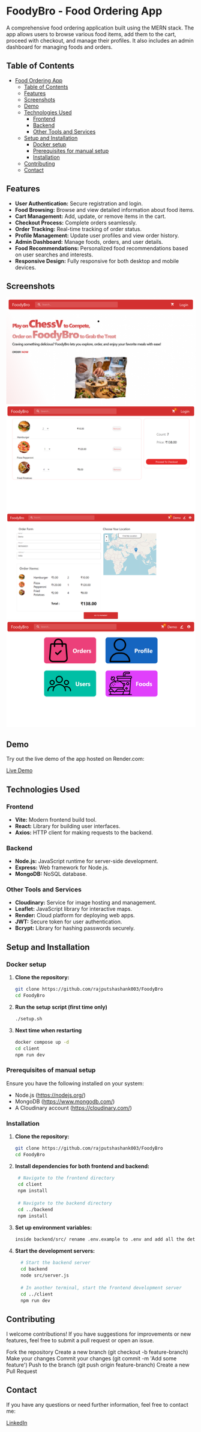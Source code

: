 # FoodyBro - Food Ordering App

A comprehensive food ordering application built using the MERN stack. The app allows users to browse various food items, add them to the cart, proceed with checkout, and manage their profiles. It also includes an admin dashboard for managing foods and orders.

## Table of Contents

- [Food Ordering App](#food-ordering-app)
  - [Table of Contents](#table-of-contents)
  - [Features](#features)
  - [Screenshots](#screenshots)
  - [Demo](#demo)
  - [Technologies Used](#technologies-used)
    - [Frontend](#frontend)
    - [Backend](#backend)
    - [Other Tools and Services](#other-tools-and-services)
  - [Setup and Installation](#setup-and-installation)
    - [Docker setup](#docker-setup)
    - [Prerequisites for manual setup](#prerequisites)
    - [Installation](#installation)
  - [Contributing](#contributing)
  - [Contact](#contact)

## Features

- **User Authentication:** Secure registration and login.
- **Food Browsing:** Browse and view detailed information about food items.
- **Cart Management:** Add, update, or remove items in the cart.
- **Checkout Process:** Complete orders seamlessly.
- **Order Tracking:** Real-time tracking of order status.
- **Profile Management:** Update user profiles and view order history.
- **Admin Dashboard:** Manage foods, orders, and user details.
- **Food Recommendations:** Personalized food recommendations based on user searches and interests.
- **Responsive Design:** Fully responsive for both desktop and mobile devices.

## Screenshots

![Home Page](Landing.png)
![Cart Page](image-1.png)
![Checkout Page](image-2.png)
![Admin Dashboard](image-3.png)

## Demo

Try out the live demo of the app hosted on Render.com:

[Live Demo](https://foodybro1.onrender.com/)

## Technologies Used

### Frontend

- **Vite:** Modern frontend build tool.
- **React:** Library for building user interfaces.
- **Axios:** HTTP client for making requests to the backend.

### Backend

- **Node.js:** JavaScript runtime for server-side development.
- **Express:** Web framework for Node.js.
- **MongoDB:** NoSQL database.

### Other Tools and Services

- **Cloudinary:** Service for image hosting and management.
- **Leaflet:** JavaScript library for interactive maps.
- **Render:** Cloud platform for deploying web apps.
- **JWT:** Secure token for user authentication.
- **Bcrypt:** Library for hashing passwords securely.

## Setup and Installation

### Docker setup

1. **Clone the repository:**
   ```bash
   git clone https://github.com/rajputshashank003/FoodyBro
   cd FoodyBro
2. **Run the setup script (first time only)**
    ```bash
    ./setup.sh
3. **Next time when restarting**
    ```bash
    docker compose up -d
    cd client
    npm run dev

### Prerequisites of manual setup

Ensure you have the following installed on your system:

- Node.js (https://nodejs.org/)
- MongoDB (https://www.mongodb.com/)
- A Cloudinary account (https://cloudinary.com/)

### Installation

1. **Clone the repository:**
   ```bash
   git clone https://github.com/rajputshashank003/FoodyBro
   cd FoodyBro

2. **Install dependencies for both frontend and backend:**
   ```bash
    # Navigate to the frontend directory
    cd client
    npm install

    # Navigate to the backend directory
    cd ../backend
    npm install

3. **Set up environment variables:**
    ```bash
    inside backend/src/ rename .env.example to .env and add all the details 

4. **Start the development servers:**
    ```bash
      # Start the backend server
      cd backend
      node src/server.js

      # In another terminal, start the frontend development server
      cd ../client
      npm run dev

## Contributing

I welcome contributions! If you have suggestions for improvements or new features, feel free to submit a pull request or open an issue.

Fork the repository
Create a new branch (git checkout -b feature-branch)
Make your changes
Commit your changes (git commit -m 'Add some feature')
Push to the branch (git push origin feature-branch)
Create a new Pull Request


## Contact
If you have any questions or need further information, feel free to contact me:

[LinkedIn](https://www.linkedin.com/in/rajputshashank/)